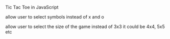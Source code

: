 Tic Tac Toe in JavaScript

allow user to select symbols instead of x and o

allow user to select the size of the game instead of 3x3 it could be 4x4, 5x5 etc